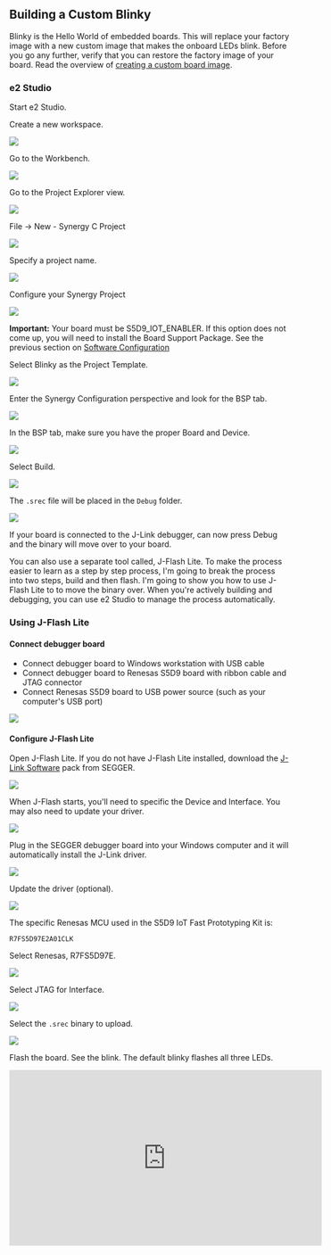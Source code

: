 ## Building a Custom Blinky

Blinky is the Hello World of embedded boards. This will replace your factory image
with a new custom image that makes the onboard LEDs blink. Before you go any 
further, verify that you can restore the factory image of your board. Read the
overview of [creating a custom board image](custom.md).

### e2 Studio

Start e2 Studio.

Create a new workspace.

![](img/e2-studio-start.png)

Go to the Workbench.

![](img/workbench.png)

Go to the Project Explorer view.

![](img/workbench-default.png)

File -> New - Synergy C Project

![](img/new-project.png)

Specify a project name.

![](img/project-name.png)

Configure your Synergy Project

![](img/synergy-config.png)

**Important:** Your board must be S5D9_IOT_ENABLER. If this option does not come up, you
will need to install the Board Support Package. See the previous section on 
[Software Configuration](custom/#software-configuration)

Select Blinky as the Project Template.

![](img/blinky-code-gen.png)

Enter the Synergy Configuration perspective and look for the BSP tab.

![](img/synergy-config-screen.png)


In the BSP tab, make sure you have the proper Board and Device.


![](img/bsp-device.png)

Select Build.

![](img/blinky-build.png)

The `.srec` file will be placed in the `Debug` folder.

![](img/blinky-src.png)

If your board is connected to the J-Link debugger, can now press Debug and the binary will move over to your board. 

You can also use a separate tool called, J-Flash Lite. To make the process easier to learn as a 
step by step process, I'm going to
break the process into two steps, build and then flash. I'm going to show you how to use J-Flash Lite to
to move the binary over. When you're actively building and debugging, you can use e2 Studio to manage
the process automatically.

### Using J-Flash Lite

#### Connect debugger board 

- Connect debugger board to Windows workstation with USB cable
- Connect debugger board to Renesas S5D9 board with ribbon cable and JTAG connector
- Connect Renesas S5D9 board to USB power source (such as your computer's USB port)

![](img/jlink.jpg)

#### Configure J-Flash Lite

Open J-Flash Lite. If you do not have J-Flash Lite installed, download the [J-Link Software](https://www.segger.com/downloads/jlink/) pack from SEGGER.

![](img/j-flash-lite.png)

When J-Flash starts, you'll need to specific the Device and Interface. You may also need to
update your driver.

![](img/j-flash-start.png)



Plug in the SEGGER debugger board into your Windows computer and it will automatically
install the J-Link driver.

![](img/j-link-driver.png)

Update the driver (optional).

![](img/j-link-update.png)

The specific Renesas MCU used in the S5D9 IoT Fast Prototyping Kit is:

    R7FS5D97E2A01CLK

Select Renesas, R7FS5D97E.

![](img/j-flash-renesas.png)

Select JTAG for Interface.

![](img/jtag.png)

Select the `.srec` binary to upload.

![](img/jflash-srec.png)

Flash the board. See the blink. The default blinky flashes all three LEDs.

<iframe width="560" height="315" src="https://www.youtube.com/embed/y8aBY0ZYQAc" frameborder="0" allowfullscreen></iframe>